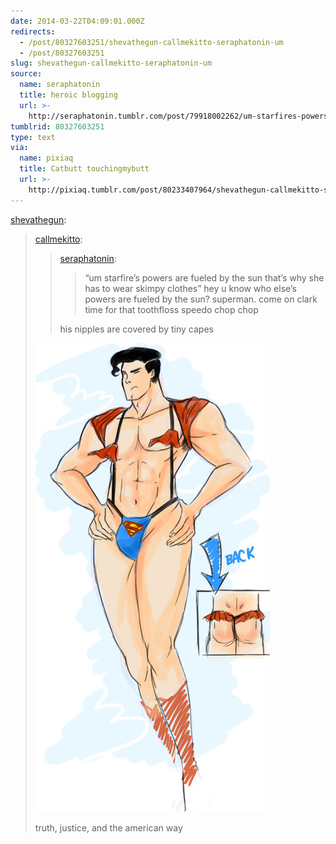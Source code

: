 ```yaml
---
date: 2014-03-22T04:09:01.000Z
redirects:
  - /post/80327603251/shevathegun-callmekitto-seraphatonin-um
  - /post/80327603251
slug: shevathegun-callmekitto-seraphatonin-um
source:
  name: seraphatonin
  title: heroic blogging
  url: >-
    http://seraphatonin.tumblr.com/post/79918002262/um-starfires-powers-are-fueled-by-the-sun-thats
tumblrid: 80327603251
type: text
via:
  name: pixiaq
  title: Catbutt touchingmybutt
  url: >-
    http://pixiaq.tumblr.com/post/80233407964/shevathegun-callmekitto-seraphatonin-um
---
```

<p><a class="tumblr_blog" href="http://shevathegun.tumblr.com/post/79952596987/callmekitto-seraphatonin-um-starfires">shevathegun</a>:</p>

<blockquote>
<p><a class="tumblr_blog" href="http://callmekitto.tumblr.com/post/79922561690/seraphatonin-um-starfires-powers-are-fueled">callmekitto</a>:</p>
<blockquote>
<p><a class="tumblr_blog" href="http://seraphatonin.tumblr.com/post/79918002262/um-starfires-powers-are-fueled-by-the-sun-thats">seraphatonin</a>:</p>
<blockquote>
<p>&ldquo;um starfire’s powers are fueled by the sun that’s why she has to wear skimpy clothes&rdquo; hey u know who else’s powers are fueled by the sun? superman. come on clark time for that toothfloss speedo chop chop</p>
</blockquote>
<p>his nipples are covered by tiny capes</p>
</blockquote>
<p><img alt="image" src="./tumblr_inline_n2meohz8J01ro9ys3.jpg"/></p>
<p>truth, justice, and the american way</p>
</blockquote>
